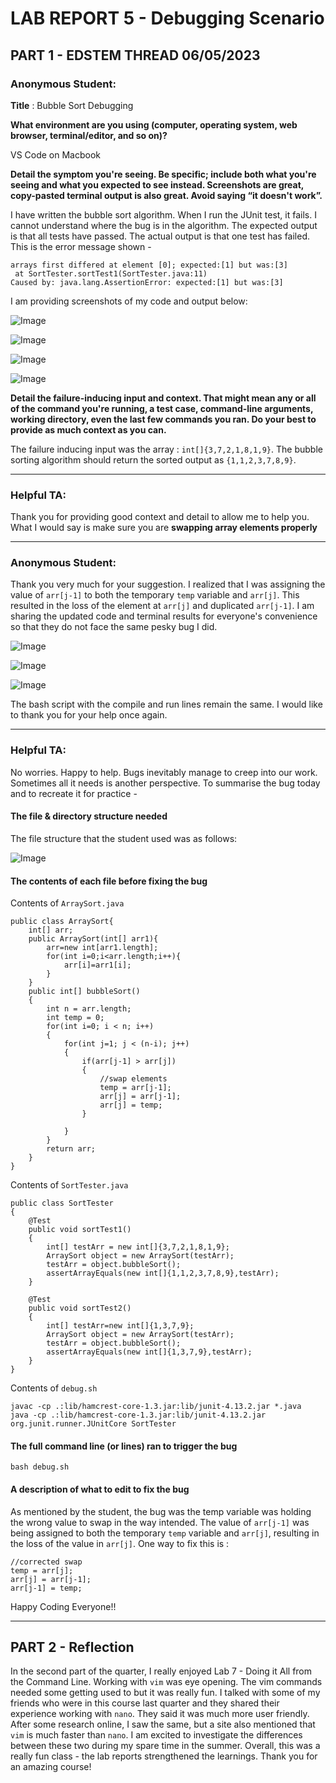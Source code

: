 # **LAB REPORT 5 - Debugging Scenario**

## **PART 1 - EDSTEM THREAD 06/05/2023**

### **Anonymous Student:**

**Title** : Bubble Sort Debugging 

**What environment are you using (computer, operating system, web browser, terminal/editor, and so on)?**

VS Code on Macbook

**Detail the symptom you're seeing. Be specific; include both what you're seeing and what you expected to see instead.
Screenshots are great, copy-pasted terminal output is also great. Avoid saying “it doesn't work”.**

I have written the bubble sort algorithm. When I run the JUnit test, it fails. I cannot understand where the bug is in the algorithm. 
The expected output is that all tests have passed. The actual output is that one test has failed.
This is the error message shown -

```
arrays first differed at element [0]; expected:[1] but was:[3]
 at SortTester.sortTest1(SortTester.java:11)
Caused by: java.lang.AssertionError: expected:[1] but was:[3]
```

I am providing screenshots of my code and output below:

![Image](FaultyBubbleSort.png)

![Image](BashRunScript.png)

![Image](TerminalErrorJUNIT.png)

![Image](FaultySortTester.png)


**Detail the failure-inducing input and context. That might mean any or all of the command you're running, a test case, command-line arguments, working directory, even the last few commands you ran. Do your best to provide as much context as you can.**

The failure inducing input was the array : ``int[]{3,7,2,1,8,1,9}``. The bubble sorting algorithm should return the sorted output as ``{1,1,2,3,7,8,9}``.

---
### **Helpful TA:**

Thank you for providing good context and detail to allow me to help you. 
What I would say is make sure you are **swapping array elements properly**

---
### **Anonymous Student:**

Thank you very much for your suggestion. I realized that I was assigning the value of ``arr[j-1]`` to both the temporary ``temp`` variable and ``arr[j]``. This resulted in the loss of the element at ``arr[j]`` and duplicated ``arr[j-1]``. I am sharing the updated code and terminal results
for everyone's convenience so that they do not face the same pesky bug I did. 

![Image](EditsMadeSort.png)

![Image](SameSortTester.png)

![Image](TerminalTestPassJUNIT.png)

The bash script with the compile and run lines remain the same.
I would like to thank you for your help once again.

---
### **Helpful TA:**

No worries. Happy to help. Bugs inevitably manage to creep into our work. Sometimes all it needs is another perspective. To summarise the bug today and to recreate it for practice -

#### The file & directory structure needed

The file structure that the student used was as follows:

![Image](DirectoryStructure.png)

#### The contents of each file before fixing the bug

Contents of ``ArraySort.java``

```
public class ArraySort{
    int[] arr;
    public ArraySort(int[] arr1){
        arr=new int[arr1.length];
        for(int i=0;i<arr.length;i++){
            arr[i]=arr1[i];
        }
    }
    public int[] bubbleSort()
    {
        int n = arr.length;  
        int temp = 0;  
        for(int i=0; i < n; i++)
        {  
            for(int j=1; j < (n-i); j++)
            {  
                if(arr[j-1] > arr[j])
                {  
                    //swap elements  
                    temp = arr[j-1];  
                    arr[j] = arr[j-1];  
                    arr[j] = temp;  
                }  
                          
            }  
        }  
        return arr;
    } 
}
```

Contents of ``SortTester.java``

```
public class SortTester 
{
    @Test
    public void sortTest1()
    {
        int[] testArr = new int[]{3,7,2,1,8,1,9};
        ArraySort object = new ArraySort(testArr);
        testArr = object.bubbleSort();
        assertArrayEquals(new int[]{1,1,2,3,7,8,9},testArr);
    }
    
    @Test
    public void sortTest2()
    {
        int[] testArr=new int[]{1,3,7,9};
        ArraySort object = new ArraySort(testArr);
        testArr = object.bubbleSort();
        assertArrayEquals(new int[]{1,3,7,9},testArr);
    }
}
```

Contents of ``debug.sh``

```
javac -cp .:lib/hamcrest-core-1.3.jar:lib/junit-4.13.2.jar *.java
java -cp .:lib/hamcrest-core-1.3.jar:lib/junit-4.13.2.jar org.junit.runner.JUnitCore SortTester
```

#### The full command line (or lines) ran to trigger the bug

```
bash debug.sh
```

#### A description of what to edit to fix the bug

As mentioned by the student, the bug was the temp variable was holding the wrong value to swap in the way intended. The value of 
``arr[j-1]`` was being assigned to both the temporary ``temp`` variable and ``arr[j]``, resulting in the loss of the value in ``arr[j]``. One way to fix this is :

```
//corrected swap
temp = arr[j];  
arr[j] = arr[j-1];  
arr[j-1] = temp;  
```

Happy Coding Everyone!!

---
## **PART 2 - Reflection**

In the second part of the quarter, I really enjoyed Lab 7 - Doing it All from the Command Line. Working with ``vim`` was eye opening. The vim commands needed some getting used to but it was really fun. I talked with some of my friends who were in this course last quarter and they shared their experience working with ``nano``. They said it was much more user friendly. After some research online, I saw the same, but a site also mentioned that ``vim`` is much faster than ``nano``. I am excited to investigate the differences between these two during my spare time in the summer. Overall, this was a really fun class - the lab reports strengthened the learnings. Thank you for an amazing course!

